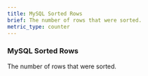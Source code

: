 ```yaml
---
title: MySQL Sorted Rows
brief: The number of rows that were sorted.
metric_type: counter
---
```

### MySQL Sorted Rows

The number of rows that were sorted.

